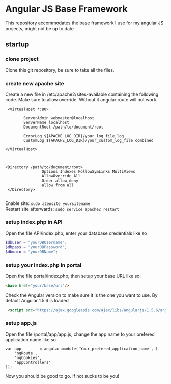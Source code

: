 # Angular JS Base Framework
This repository accommodates the base framework I use for my angular JS projects, might not be up to date

## startup

### clone project
Clone this git repository, be sure to take all the files. 

### create new apache site
Create a new file in /etc/apache2/sites-available containing the following code. Make sure to allow override. Without it angular route will not work.

```
 <VirtualHost *:80>

        ServerAdmin webmaster@localhost
        ServerName localhost
        DocumentRoot /path/to/document/root

        ErrorLog ${APACHE_LOG_DIR}/your_log_file.log
        CustomLog ${APACHE_LOG_DIR}/your_custom_log_file combined

</VirtualHost>



<Directory /path/to/document/root>
                Options Indexes FollowSymLinks MultiViews
                AllowOverride All
                Order allow,deny
                allow from all
 </Directory>
               
```

Enable site: ```sudo a2ensite yoursitename```  
Restart site afterwards: ``` sudo service apache2 restart ```

### setup index.php in API
Open the file API/index.php, enter your database credentials like so

```php
$dbuser = "yourDBUsername";
$dbpass = "yourDBPassword";
$dbmain = "yourDBName";
```

### setup your index.php in portal
Open the file portal/index.php, then setup your base URL like so:
```HTML
<base href="your/base/url"/>
```

Check the Angular version to make sure it is the one you want to use. By default Angular 1.5.6 is loaded
```HTML
 <script src="https://ajax.googleapis.com/ajax/libs/angularjs/1.5.6/angular.min.js"></script>
```

### setup app.js 
Open the file /portal/app/app.js, change the app name to your prefered application name like so

```JS
var app        = angular.module('Your_prefered_application_name', [
    'ngRoute',
    'ngCookies',
    'appControllers'
]);

```


Now you should be good to go. If not sucks to be you!


